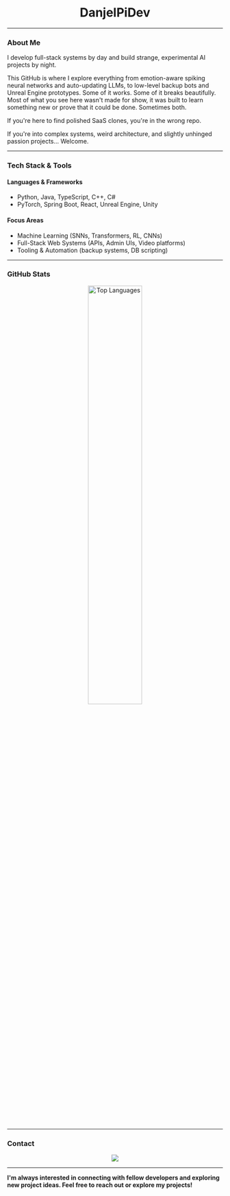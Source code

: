 <h1 align="center">DanjelPiDev</h1>

---

### About Me
I develop full-stack systems by day and build strange, experimental AI projects by night.

This GitHub is where I explore everything from emotion-aware spiking neural networks and auto-updating LLMs, to low-level backup bots and Unreal Engine prototypes. Some of it works. Some of it breaks beautifully.
Most of what you see here wasn't made for show, it was built to learn something new or prove that it could be done. Sometimes both.

If you're here to find polished SaaS clones, you're in the wrong repo.

If you're into complex systems, weird architecture, and slightly unhinged passion projects... Welcome.

---

### Tech Stack & Tools
#### Languages & Frameworks

- Python, Java, TypeScript, C++, C#
- PyTorch, Spring Boot, React, Unreal Engine, Unity

#### Focus Areas

- Machine Learning (SNNs, Transformers, RL, CNNs)
- Full-Stack Web Systems (APIs, Admin UIs, Video platforms)
- Tooling & Automation (backup systems, DB scripting)

---

### GitHub Stats
<div align="center">
    <img src="https://github-readme-stats.vercel.app/api/top-langs/?username=DanjelPiDev&theme=radical&layout=compact&langs_count=10" alt="Top Languages" width="50%" />
</div>

---

### Contact
<p align="center">
    <a href="mailto:nullpointerexcy@gmail.com"><img src="https://img.shields.io/badge/-Email-D14836?style=for-the-badge&logo=gmail&logoColor=white" /></a>
</p>

---

**I'm always interested in connecting with fellow developers and exploring new project ideas. Feel free to reach out or explore my projects!**
